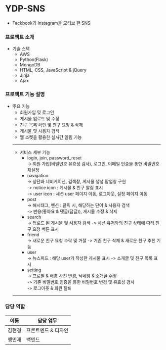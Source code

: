 # YDP-SNS
* Fackbook과 Instagram을 모티브 한 SNS

### 프로젝트 소개
* 기술 스택
  - AWS
  - Python(Flask)
  - MongoDB
  - HTML, CSS, JavaScript & jQuery
  - Jinja
  - Ajax
  
### 프로젝트 기능 설명
* 주요 기능
  - 회원가입 및 로그인
  - 게시물 업로드 및 수정
  - 친구 목록 확인 및 친구 요청 & 삭제
  - 게시물 및 사용자 검색
  - 웹 소켓을 활용한 실시간 알림 기능
  ---
  * 서비스 세부 기능
    - login, join, password_reset  
      -> 회원 가입(비밀번호 유효성 검사), 로그인, 이메일 인증을 통한 비밀번호 재설정
    - navigation  
      -> 상단바 네비게이션, 검색창, 게시물 생성 팝업창 구현  
      -> notice icon : 게시물 & 친구 알림 표시  
      -> user icon : 세션 user 페이지 이동, 로그아웃, 설정 페이지 이동  
    - post  
      -> 해시태그, 멘션 : 클릭 시, 해당하는 단어 & 사용자 검색  
      -> 반응(좋아요 & 댓글(답글)), 게시물 수정 & 삭제
    - search  
      -> 업로드 된 게시물 및 사용자 검색
      -> 세션 유저와의 친구 상태에 따라 친구 요청 버튼 표시
    - friend  
      -> 새로운 친구 요청 수락 및 거절
      -> 기존 친구 삭제 & 새로운 친구 추천 기능
    - user  
      -> 뉴스피드 : 해당 user가 작성한 게시물 표시
      -> 소개글 및 친구 목록 표시
    - setting  
      -> 프로필 & 배경 사진 변경, 닉네임 & 소개글 수정  
      -> 기존 비밀번호 인증을 통한 비밀번호 변경 및 유효성 검사  
      -> 로그아웃 & 회원 탈퇴
  ---
 ### 담당 역할
 |이름|담당 업무|
 |---|---|
 |김현경|프론트엔드 & 디자인|
 |맹민재|백엔드|
